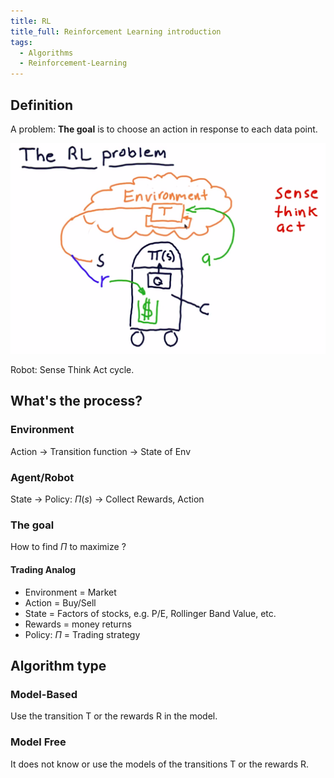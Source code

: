 ```yaml
---
title: RL
title_full: Reinforcement Learning introduction
tags:
  - Algorithms
  - Reinforcement-Learning
---
```


## Definition

A problem:
**The goal** is to choose an action in response to each data point.

![RL Robot](../../../../images/RL-Robot.png)

Robot: Sense Think Act cycle.

## What's the process?

### Environment

Action -> Transition function -> State of Env

### Agent/Robot

State -> Policy: $\Pi(s)$ -> Collect Rewards, Action

### The goal

How to find $\Pi$ to maximize ?

#### Trading Analog

* Environment = Market
* Action = Buy/Sell
* State = Factors of stocks, e.g. P/E, Rollinger Band Value, etc.
* Rewards = money returns
* Policy: $\Pi$ = Trading strategy
  

## Algorithm type

### Model-Based

Use the transition T or the rewards R in the model.

### Model Free

It does not know or use the models of the transitions T or the rewards R.
